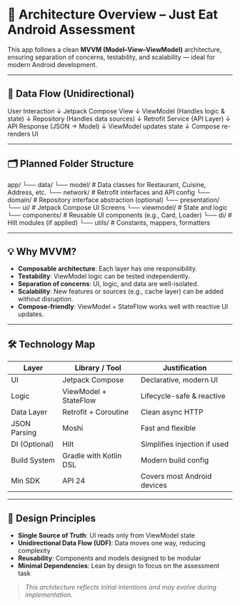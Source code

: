 # 🧱 Architecture Overview – Just Eat Android Assessment

This app follows a clean **MVVM (Model–View–ViewModel)** architecture, ensuring separation of concerns, testability, and scalability — ideal for modern Android development.

---

## 🔄 Data Flow (Unidirectional)

User Interaction ↓ Jetpack Compose View ↓ ViewModel (Handles logic & state) ↓ Repository (Handles data sources) ↓ Retrofit Service (API Layer) ↓ API Response (JSON → Model) ↓ ViewModel updates state ↓ Compose re-renders UI


---

## 🗂 Planned Folder Structure

app/ └── data/ └── model/ # Data classes for Restaurant, Cuisine, Address, etc. └── network/ # Retrofit interfaces and API config └── domain/ # Repository interface abstraction (optional) └── presentation/ └── ui/ # Jetpack Compose UI Screens └── viewmodel/ # State and logic └── components/ # Reusable UI components (e.g., Card, Loader) └── di/ # Hilt modules (if applied) └── utils/ # Constants, mappers, formatters


---

## 💡 Why MVVM?

- **Composable architecture**: Each layer has one responsibility.
- **Testability**: ViewModel logic can be tested independently.
- **Separation of concerns**: UI, logic, and data are well-isolated.
- **Scalability**: New features or sources (e.g., cache layer) can be added without disruption.
- **Compose-friendly**: ViewModel + StateFlow works well with reactive UI updates.

---

## 🛠 Technology Map

| Layer          | Library / Tool         | Justification                      |
|----------------|------------------------|------------------------------------|
| UI             | Jetpack Compose        | Declarative, modern UI             |
| Logic          | ViewModel + StateFlow  | Lifecycle-safe & reactive          |
| Data Layer     | Retrofit + Coroutine   | Clean async HTTP                   |
| JSON Parsing   | Moshi                  | Fast and flexible                  |
| DI (Optional)  | Hilt                   | Simplifies injection if used       |
| Build System   | Gradle with Kotlin DSL | Modern build config                |
| Min SDK        | API 24                 | Covers most Android devices        |

---

## 📐 Design Principles

- **Single Source of Truth**: UI reads only from ViewModel state
- **Unidirectional Data Flow (UDF)**: Data moves one way, reducing complexity
- **Reusability**: Components and models designed to be modular
- **Minimal Dependencies**: Lean by design to focus on the assessment task

> _This architecture reflects initial intentions and may evolve during implementation._
